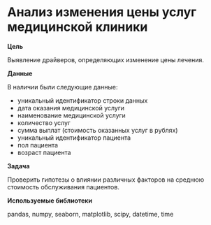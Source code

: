 # Анализ изменения цены услуг медицинской клиники

**Цель**

Выявление драйверов, определяющих изменение цены лечения.

**Данные**

В наличии были следующие данные:
- уникальный идентификатор строки данных
- дата оказания медицинской услуги
- наименование медицинской услуги
- количество услуг
- сумма выплат (стоимость оказанных услуг в рублях)
- уникальный идентификатор пациента
- пол пациента
- возраст пациента

**Задача**

Проверить гипотезы о влиянии различных факторов на среднюю стоимость обслуживания пациентов.

**Используемые библиотеки**

pandas, numpy, seaborn, matplotlib, scipy, datetime, time
